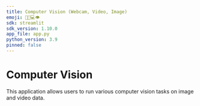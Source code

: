 ```yaml
---
title: Computer Vision (Webcam, Video, Image)
emoji: 🤖👀💻👁️
sdk: streamlit
sdk_version: 1.10.0
app_file: app.py
python_version: 3.9
pinned: false
---
```


# Computer Vision

This application allows users to run various computer vision tasks on image and video data.
